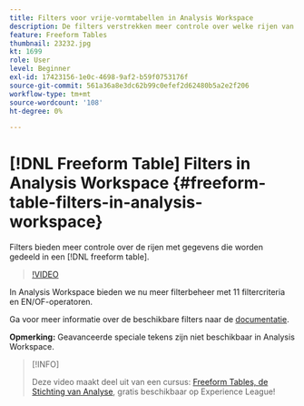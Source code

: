 ```yaml
---
title: Filters voor vrije-vormtabellen in Analysis Workspace
description: De filters verstrekken meer controle over welke rijen van gegevens in een vrije vormlijst worden gedeeld.
feature: Freeform Tables
thumbnail: 23232.jpg
kt: 1699
role: User
level: Beginner
exl-id: 17423156-1e0c-4698-9af2-b59f0753176f
source-git-commit: 561a36a8e3dc62b99c0efef2d62480b5a2e2f206
workflow-type: tm+mt
source-wordcount: '108'
ht-degree: 0%

---
```


# [!DNL Freeform Table] Filters in Analysis Workspace {#freeform-table-filters-in-analysis-workspace}

Filters bieden meer controle over de rijen met gegevens die worden gedeeld in een [!DNL freeform table].

>[!VIDEO](https://video.tv.adobe.com/v/23232/?quality=12)

In Analysis Workspace bieden we nu meer filterbeheer met 11 filtercriteria en EN/OF-operatoren.

Ga voor meer informatie over de beschikbare filters naar de [documentatie](https://experienceleague.adobe.com/docs/analytics-platform/using/cja-workspace/visualizations/freeform-table/pagination-filtering-sorting.html#cja-workspace?lang=en).

**Opmerking:** Geavanceerde speciale tekens zijn niet beschikbaar in Analysis Workspace.

>[!INFO]
>
> Deze video maakt deel uit van een cursus: [Freeform Tables, de Stichting van Analyse](https://experienceleague.adobe.com/?recommended=Analytics-U-1-2020.3), gratis beschikbaar op Experience League!
